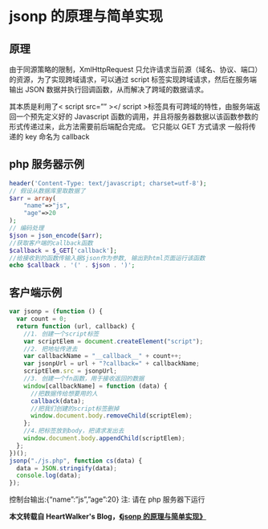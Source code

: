# jsonp 的原理与简单实现

## 原理

由于同源策略的限制，XmlHttpRequest 只允许请求当前源（域名、协议、端口）的资源，为了实现跨域请求，可以通过 script 标签实现跨域请求，然后在服务端输出 JSON 数据并执行回调函数，从而解决了跨域的数据请求。

其本质是利用了< script src=”” ></ script >标签具有可跨域的特性，由服务端返回一个预先定义好的 Javascript 函数的调用，并且将服务器数据以该函数参数的形式传递过来，此方法需要前后端配合完成。
它只能以 GET 方式请求
一般将传递的 key 命名为 callback

## php 服务器示例

```php
header('Content-Type: text/javascript; charset=utf-8');
// 假设从数据库里取数据了
$arr = array(
	"name"=>"js",
	"age"=>20
);
// 编码处理
$json = json_encode($arr);
//获取客户端的callback函数
$callback = $_GET['callback'];
//给接收到的函数传输入据$json作为参数, 输出到html页面运行该函数
echo $callback . '(' . $json . ')';
```

## 客户端示例

```javascript
var jsonp = (function () {
  var count = 0;
  return function (url, callback) {
    //1. 创建一个script标签
    var scriptElem = document.createElement("script");
    //2. 把地址传进去
    var callbackName = "__callback__" + count++;
    var jsonpUrl = url + "?callback=" + callbackName;
    scriptElem.src = jsonpUrl;
    //3. 创建一个fn函数，用于接收返回的数据
    window[callbackName] = function (data) {
      //把数据传给想要用的人
      callback(data);
      //把我们创建的script标签删掉
      window.document.body.removeChild(scriptElem);
    };
    //4.把标签放到body，把请求发出去
    window.document.body.appendChild(scriptElem);
  };
})();
jsonp("./js.php", function cs(data) {
  data = JSON.stringify(data);
  console.log(data);
});
```

控制台输出:{“name”:”js”,”age”:20}
注: 请在 php 服务器下运行

**本文转载自 HeartWalker's Blog，<a href="http://heartwalker.cc/2016/07/06/jsonp的原理与简单实现/" rel="nofollow">《jsonp 的原理与简单实现》</a>**
